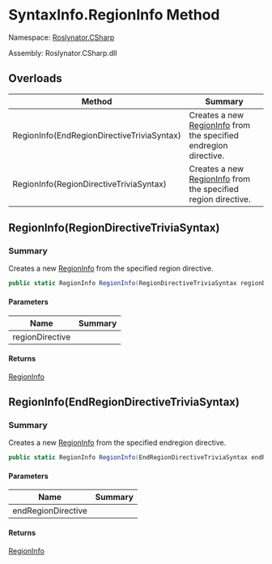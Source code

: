 # SyntaxInfo\.RegionInfo Method

Namespace: [Roslynator.CSharp](../../README.md)

Assembly: Roslynator\.CSharp\.dll

## Overloads

| Method | Summary |
| ------ | ------- |
| RegionInfo\(EndRegionDirectiveTriviaSyntax\) | Creates a new [RegionInfo](../../Syntax/RegionInfo/README.md) from the specified endregion directive\. |
| RegionInfo\(RegionDirectiveTriviaSyntax\) | Creates a new [RegionInfo](../../Syntax/RegionInfo/README.md) from the specified region directive\. |

## RegionInfo\(RegionDirectiveTriviaSyntax\)

### Summary

Creates a new [RegionInfo](../../Syntax/RegionInfo/README.md) from the specified region directive\.

```csharp
public static RegionInfo RegionInfo(RegionDirectiveTriviaSyntax regionDirective)
```

#### Parameters

| Name | Summary |
| ---- | ------- |
| regionDirective | |

#### Returns

[RegionInfo](../../Syntax/RegionInfo/README.md)

## RegionInfo\(EndRegionDirectiveTriviaSyntax\)

### Summary

Creates a new [RegionInfo](../../Syntax/RegionInfo/README.md) from the specified endregion directive\.

```csharp
public static RegionInfo RegionInfo(EndRegionDirectiveTriviaSyntax endRegionDirective)
```

#### Parameters

| Name | Summary |
| ---- | ------- |
| endRegionDirective | |

#### Returns

[RegionInfo](../../Syntax/RegionInfo/README.md)

